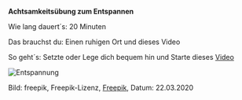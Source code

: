 **Achtsamkeitsübung zum Entspannen**

Wie lang dauert´s: 20 Minuten

Das brauchst du: Einen ruhigen Ort und dieses Video

So geht´s: Setzte oder Lege dich bequem hin und Starte dieses [Video](https://www.youtube.com/watch?v=eLhzxcn9bZk)

![Entspannung](https://image.freepik.com/vektoren-kostenlos/frau-meditiert-mit-flachen-design_23-2147855381.jpg)

Bild: freepik, Freepik-Lizenz, [Freepik](https://de.freepik.com/vektoren-kostenlos/frau-meditiert-mit-flachen-design_2488442.htm#page=1&query=entspannung&position=0), Datum: 22.03.2020
